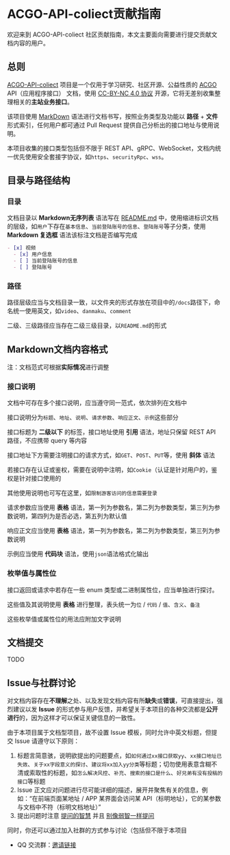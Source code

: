 # ACGO-API-coliect贡献指南

欢迎来到 ACGO-API-coliect 社区贡献指南，本文主要面向需要进行提交贡献文档内容的用户。

## 总则

[ACGO-API-coliect](https://github.com/xiaosuyyds/ACGO-API-collect/ACGO-API-coliect) 项目是一个仅用于学习研究、社区开源、公益性质的 [ACGO](https://www.acgo.cn/) API（应用程序接口） 文档，使用 [CC-BY-NC 4.0 协议](https://github.com/xiaosuyyds/ACGO-API-coliect/blob/master/LICENSE) 开源，它将无差别收集整理相关的**主站业务接口**。

该项目使用 [MarkDown](https://zh.wikipedia.org/zh-cn/Markdown) 语法进行文档书写，按照业务类型及功能以 **路径** + **文件** 形式索引，任何用户都可通过 Pull Request 提供自己分析出的接口地址与使用说明。

本项目收集的接口类型包括但不限于 REST API、gRPC、WebSocket，文档内统一优先使用安全套接字协议，如`https`、`securityRpc`、`wss`。

## 目录与路径结构

### 目录

文档目录以 **Markdown无序列表** 语法写在 [README.md](README.md) 中，使用缩进标识文档的层级，如`用户`下存在`基本信息`、`当前登陆账号的信息`、`登陆账号`等子分类，使用 **Markdown 复选框** 语法该标注文档是否编写完成

```markdown
- [x] 视频
  - [x] 用户信息
  - [ ] 当前登陆账号的信息
  - [ ] 登陆账号
```

### 路径

路径层级应当与文档目录一致，以文件夹的形式存放在项目中的`/docs`路径下，命名统一使用英文，如`video`、`danmaku`、`comment`

二级、三级路径应当存在二级三级目录，以`README.md`的形式

## Markdown文档内容格式

注：文档范式可根据**实际情况**进行调整

### 接口说明

文档中可存在多个接口说明，应当遵守同一范式，依次排列在文档中

接口说明分为`标题`、`地址`、`说明`、`请求参数`、`响应正文`、`示例`这些部分

接口标题为 **二级以下** 的标签，接口地址使用 **引用** 语法，地址只保留 REST API 路径，不应携带 query 等内容

接口地址下方需要注明接口的请求方式，如`GET`、`POST`、`PUT`等，使用 **斜体** 语法

若接口存在认证或鉴权，需要在说明中注明，如`Cookie`（认证是针对用户的，鉴权是针对接口使用的

其他使用说明也可写在这里，如`限制游客访问的信息需要登录`

请求参数应当使用 **表格** 语法，第一列为参数名，第二列为参数类型，第三列为参数说明，第四列为是否必选，第五列为默认值

响应正文应当使用 **表格** 语法，第一列为参数名，第二列为参数类型，第三列为参数说明

示例应当使用 **代码块** 语法，使用`json`语法格式化输出

### 枚举值与属性位

接口返回或请求中若存在一些 enum 类型或二进制属性位，应当单独进行探讨。

这些值及其说明使用 **表格** 进行整理，表头统一为`位` / `代码` / `值`、`含义`、`备注`

这些枚举值或属性位的用法应附加文字说明

## 文档提交

TODO

## Issue与社群讨论

对文档内容存在**不理解**之处、以及发现文档内容有所**缺失**或**错误**，可直接提出，强烈建议以发 **Issue** 的形式参与用户反馈，并希望关于本项目的各种交流都是**公开进行**的，因为这样才可以保证关键信息的一致性。

由于本项目属于文档型项目，故不设置 Issue 模板，同时允许中英文标题，但提交 Issue 请遵守以下原则：

1. 标题言简意骇，说明欲提出的问题要点，如`如何通过xx接口获取yy`、`xx接口地址已失效`、`关于xx字段意义的探讨`、`建议将xx加入yy分类`等标题；切勿使用表意含糊不清或索取性的标题，如`怎么解决风控`、`补充`、`搜索的接口是什么`、`好兄弟有没有投稿的接口`等标题
2. Issue 正文应对问题进行尽可能详细的描述，展开并聚焦有关的信息，例如：“在前端页面某地址 / APP 某界面会访问某 API（标明地址），它的某参数与文档中不符（标明文档地址）”
3. 提出问题时注意 [提问的智慧](https://github.com/ryanhanwu/How-To-Ask-Questions-The-Smart-Way/blob/main/README-zh_CN.md) 并且 [别像弱智一样提问](https://github.com/tangx/Stop-Ask-Questions-The-Stupid-Ways)

同时，你还可以通过加入社群的方式参与讨论（包括但不限于本项目

- QQ 交流群：[邀请链接](http://qm.qq.com/cgi-bin/qm/qr?_wv=1027&k=m7l22Rbe39Jpoe2MVwZBdR1GNJFCTSGO&authKey=qwwomxgR8Nudz7uVnuEj3R9mphn6%2FEVzMZ%2FviimtZKimuaJjdqsat%2FHbYuuvLNdN&noverify=0&group_code=830159613)
